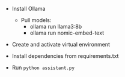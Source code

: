 - Install Ollama
    - Pull models:
        - ollama run llama3:8b
        - ollama run nomic-embed-text

- Create and activate virtual environment
- Install dependencies from requirements.txt

- Run `python assistant.py`


